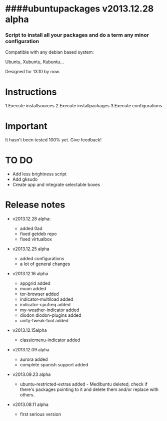 ####ubuntupackages v2013.12.28 alpha
=============================================  
### Script to install all your packages and do a term any minor configuration

Compatible with any debian based system:

Ubuntu, Xubuntu, Kubuntu...

Designed for 13.10 by now.

Instructions
=============================================

1.Execute installsources
2.Execute installpackages
3.Execute configurations

Important
=============================================
It hasn't been tested 100% yet. Give feedback!

TO DO
=============================================
* Add less brightness script
* Add gksudo
* Create app and integrate selectable boxes

Release notes
=============================================
* v2013.12.28 alpha:
   * added 0ad
   * fixed getdeb repo
   * fixed virtualbox

* v2013.12.25 alpha
   * added configurations
   * a lot of general changes

* v2013.12.16 alpha
   * appgrid added
   * muon added
   * tor-browser added
   * indicator-multiload added
   * indicator-cpufreq added
   * my-weather-indicator added
   * diodon diodon-plugins added
   * unity-tweak-tool added

* v2013.12.15alpha
   * classicmenu-indicator added

* v2013.12.09 alpha
   * aurora added
   * complete spanish support added

* v2013.09.23 alpha
   * ubuntu-restricted-extras added - Medibuntu deleted, check if there's packages pointing to it and delete them and/or replace with others.

* v2013.08.11 alpha
   * first serious version

